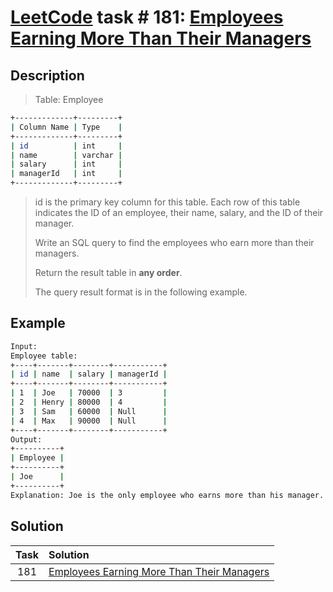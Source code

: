 # [LeetCode][leetcode] task # 181: [Employees Earning More Than Their Managers][task]

Description
-----------

> Table: Employee
```sh
+-------------+---------+
| Column Name | Type    |
+-------------+---------+
| id          | int     |
| name        | varchar |
| salary      | int     |
| managerId   | int     |
+-------------+---------+
```
> id is the primary key column for this table.
> Each row of this table indicates the ID of an employee,
> their name, salary, and the ID of their manager.
> 
> Write an SQL query to find the employees
> who earn more than their managers.
> 
> Return the result table in **any order**.
> 
> The query result format is in the following example.

Example
-------

```sh
Input: 
Employee table:
+----+-------+--------+-----------+
| id | name  | salary | managerId |
+----+-------+--------+-----------+
| 1  | Joe   | 70000  | 3         |
| 2  | Henry | 80000  | 4         |
| 3  | Sam   | 60000  | Null      |
| 4  | Max   | 90000  | Null      |
+----+-------+--------+-----------+
Output: 
+----------+
| Employee |
+----------+
| Joe      |
+----------+
Explanation: Joe is the only employee who earns more than his manager.
```

Solution
--------

| Task | Solution                                               |
|:----:|:-------------------------------------------------------|
| 181  | [Employees Earning More Than Their Managers][solution] |


[leetcode]: <http://leetcode.com/>
[task]: <https://leetcode.com/problems/employees-earning-more-than-their-managers/>
[solution]: <https://github.com/wellaxis/witalis-jkit/blob/main/module/tasks/src/main/java/com/witalis/jkit/tasks/core/task/leetcode/h2/p181/option/Practice.java>
